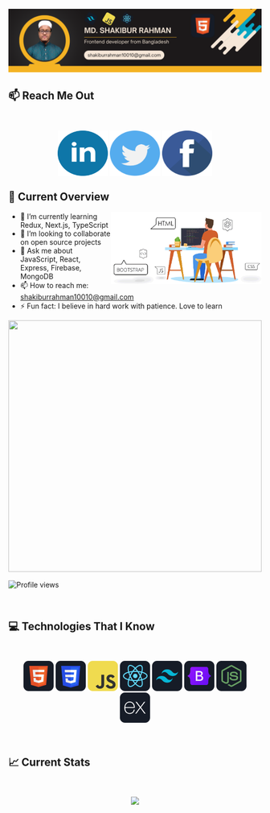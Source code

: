 ![I am a passionate frontend developer.](https://github.com/shakiburcmt/shakiburcmt/blob/main/images/Md.%20Shakibur%20Rahman.png)

## :mailbox: Reach Me Out

<br />

<p align="center">
<a href="https://www.linkedin.com/in/shakiburrahman10010/" target="blank"><img align="center" src="https://github.com/shakiburcmt/shakiburcmt/blob/main/images/linkedin-svgrepo-com.svg" alt="shakiburrahman10010" height="90" width="100" /></a>
<a href="https://twitter.com/shakiburrahman0" target="blank"><img align="center" src="https://github.com/shakiburcmt/shakiburcmt/blob/main/images/twitter-svgrepo-com.svg" alt="shakiburrahman0" height="90" width="100" /></a>
<a href="https://www.facebook.com/shakiburrahman10010/" target="blank"><img align="center" src="https://github.com/shakiburcmt/shakiburcmt/blob/main/images/facebook-svgrepo-com%20(1).svg" height="90" width="100" /></a>
</p>

## :eyes: Current Overview

<img align="right" alt="Coding" width="300" src="https://github.com/shakiburcmt/shakiburcmt/blob/main/images/abc.gif">

- 🌱 I’m currently learning Redux, Next.js, TypeScript
- 👯 I’m looking to collaborate on open source projects
- 💬 Ask me about JavaScript, React, Express, Firebase, MongoDB
- 📫 How to reach me: shakiburrahman10010@gmail.com 
- ⚡ Fun fact: I believe in hard work with patience. Love to learn

<p>
  <img width="100%" height="500" src="https://github-readme-stats.vercel.app/api/top-langs/?username=shakiburcmt&show_icons=true&locale=en&layout=compact&theme=tokyonight" />
</p>

![Profile views](https://gpvc.arturio.dev/shakiburcmt)

<br />

## :computer: Technologies That I Know

<br>

<p align="center">
<img src="https://github.com/shakiburcmt/shakiburcmt/blob/main/images/icons/HTML.png"/>
<img src="https://github.com/shakiburcmt/shakiburcmt/blob/main/images/icons/css.png"/>
<img src="https://github.com/shakiburcmt/shakiburcmt/blob/main/images/icons/JavaScript.png"/>
<img src="https://github.com/shakiburcmt/shakiburcmt/blob/main/images/icons/react.png"/>
<img src="https://github.com/shakiburcmt/shakiburcmt/blob/main/images/icons/tailwind.png"/>
<img src="https://github.com/shakiburcmt/shakiburcmt/blob/main/images/icons/Bootsrap.png"/>
<img src="https://github.com/shakiburcmt/shakiburcmt/blob/main/images/icons/node.png"/>
<img src="https://github.com/shakiburcmt/shakiburcmt/blob/main/images/icons/express.png"/>
</p>

<br/>

## :chart_with_upwards_trend: Current Stats

<br />

<p align="center">
  <img width="60%" src="https://github-readme-streak-stats.herokuapp.com/?user=shakiburcmt&background=0D1117&sideNums=FFFFFF&sideLabels=9A9A9A&currStreakNum=FB8C00&dates=6E6E6E" />
</p>

